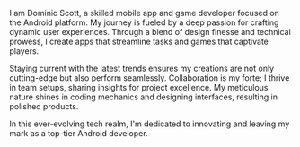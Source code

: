 I am Dominic Scott, a skilled mobile app and game developer focused on the Android platform. My journey is fueled by a deep passion for crafting dynamic user experiences. Through a blend of design finesse and technical prowess, I create apps that streamline tasks and games that captivate players.

Staying current with the latest trends ensures my creations are not only cutting-edge but also perform seamlessly. Collaboration is my forte; I thrive in team setups, sharing insights for project excellence. My meticulous nature shines in coding mechanics and designing interfaces, resulting in polished products.

In this ever-evolving tech realm, I'm dedicated to innovating and leaving my mark as a top-tier Android developer.
